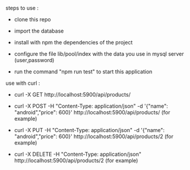 steps to use :
- clone this repo 

- import the database 

- install with npm the dependencies of the project

- configure the file lib/pool/index with the data you use in mysql server (user,password)

- run the command "npm run test" to start this application

use with curl :

- curl -X GET http://localhost:5900/api/products/

- curl -X POST -H "Content-Type: application/json" -d '{"name": "android","price": 600}' http://localhost:5900/api/products/ (for example)

- curl -X PUT -H "Content-Type: application/json" -d '{"name": "android","price": 600}' http://localhost:5900/api/products/2 (for example)

- curl -X DELETE -H "Content-Type: application/json" http://localhost:5900/api/products/2 (for example)
  
